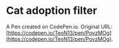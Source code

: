 # Cat adoption filter

A Pen created on CodePen.io. Original URL: [https://codepen.io/TeoN13/pen/PovzMOg](https://codepen.io/TeoN13/pen/PovzMOg).

